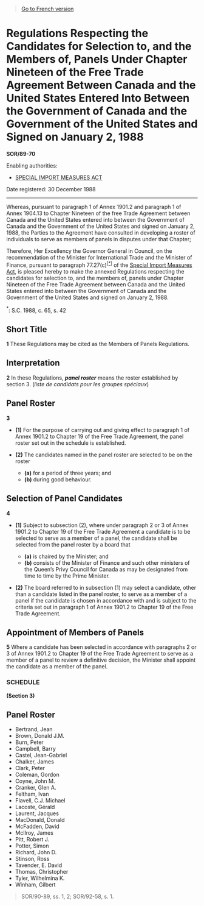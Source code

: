 > [Go to French version](/fr/Règlements/Décrets,%20ordonnances%20et%20règlements%20statutaires/89/70.md)

# Regulations Respecting the Candidates for Selection to, and the Members of, Panels Under Chapter Nineteen of the Free Trade Agreement Between Canada and the United States Entered Into Between the Government of Canada and the Government of the United States and Signed on January 2, 1988

**SOR/89-70**

Enabling authorities: 
- [SPECIAL IMPORT MEASURES ACT](/en/Acts/Revised%20Statutes%20of%20Canada/S/S-15.md)

Date registered: 30 December 1988

----------

Whereas, pursuant to paragraph 1 of Annex 1901.2 and paragraph 1 of Annex 1904.13 to Chapter Nineteen of the free Trade Agreement between Canada and the United States entered into between the Government of Canada and the Government of the United States and signed on January 2, 1988, the Parties to the Agreement have consulted in developing a roster of individuals to serve as members of panels in disputes under that Chapter;

Therefore, Her Excellency the Governor General in Council, on the recommendation of the Minister for International Trade and the Minister of Finance, pursuant to paragraph 77.27(c)<sup><a href='#fn_SOR-89-70_e_hq_6627'>[*]</a></sup> of the [Special Import Measures Act](/en/Acts/Revised%20Statutes%20of%20Canada/S/S-15.md), is pleased hereby to make the annexed Regulations respecting the candidates for selection to, and the members of, panels under Chapter Nineteen of the Free Trade Agreement between Canada and the United States entered into between the Government of Canada and the Government of the United States and signed on January 2, 1988.

<a name='fn_SOR-89-70_e_hq_6627'><sup>*</sup></a>: S.C. 1988, c. 65, s. 42<br />




## Short Title


**1** These Regulations may be cited as the Members of Panels Regulations.




## Interpretation


**2** In these Regulations, ***panel roster*** means the roster established by section 3. (*liste de candidats pour les groupes spéciaux*)




## Panel Roster


**3** 

- **(1)** For the purpose of carrying out and giving effect to paragraph 1 of Annex 1901.2 to Chapter 19 of the Free Trade Agreement, the panel roster set out in the schedule is established.

- **(2)** The candidates named in the panel roster are selected to be on the roster
	- **(a)** for a period of three years; and
	- **(b)** during good behaviour.




## Selection of Panel Candidates


**4** 

- **(1)** Subject to subsection (2), where under paragraph 2 or 3 of Annex 1901.2 to Chapter 19 of the Free Trade Agreement a candidate is to be selected to serve as a member of a panel, the candidate shall be selected from the panel roster by a board that
	- **(a)** is chaired by the Minister; and
	- **(b)** consists of the Minister of Finance and such other ministers of the Queen’s Privy Council for Canada as may be designated from time to time by the Prime Minister.

- **(2)** The board referred to in subsection (1) may select a candidate, other than a candidate listed in the panel roster, to serve as a member of a panel if the candidate is chosen in accordance with and is subject to the criteria set out in paragraph 1 of Annex 1901.2 to Chapter 19 of the Free Trade Agreement.




## Appointment of Members of Panels


**5** Where a candidate has been selected in accordance with paragraphs 2 or 3 of Annex 1901.2 to Chapter 19 of the Free Trade Agreement to serve as a member of a panel to review a definitive decision, the Minister shall appoint the candidate as a member of the panel.




### **SCHEDULE** 
**(Section 3)**

## Panel Roster

- Bertrand, Jean
- Brown, Donald J.M.
- Burn, Peter
- Campbell, Barry
- Castel, Jean-Gabriel
- Chalker, James
- Clark, Peter
- Coleman, Gordon
- Coyne, John M.
- Cranker, Glen A.
- Feltham, Ivan
- Flavell, C.J. Michael
- Lacoste, Gérald
- Laurent, Jacques
- MacDonald, Donald
- McFadden, David
- McIlroy, James
- Pitt, Robert J.
- Potter, Simon
- Richard, John D.
- Stinson, Ross
- Tavender, E. David
- Thomas, Christopher
- Tyler, Wilhelmina K.
- Winham, Gilbert
> SOR/90-89, ss. 1, 2; SOR/92-58, s. 1.


